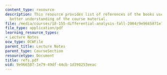 ```yaml
---
content_type: resource
description: This resource provides list of references of the books useful for the
  better understanding of the course material.
file: /media/courses/18-155-differential-analysis-fall-2004/9e9665871e7949df44cb1d398253eeac_refs.pdf
file_type: application/pdf
learning_resource_types:
- Lecture Notes
ocw_type: OCWFile
parent_title: Lecture Notes
parent_type: CourseSection
resourcetype: Document
title: refs.pdf
uid: 9e966587-1e79-49df-44cb-1d398253eeac
---
```

